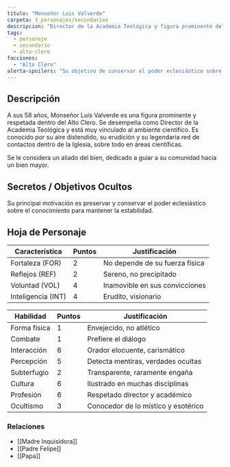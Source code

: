 ```yaml
---
titulo: "Monseñor Luis Valverde"
carpeta: 3_personajes/secundarios
descripcion: "Director de la Academia Teológica y figura prominente del Alto Clero, conocido por su erudición y su vasta red de contactos en el ámbito científico."
tags:
  - personaje
  - secundario
  - alto-clero
facciones:
  - "Alto Clero"
alerta-spoilers: "Su objetivo de conservar el poder eclesiástico sobre el conocimiento es una motivación que no revela abiertamente."
---
```


## Descripción

A sus 58 años, Monseñor Luis Valverde es una figura prominente y respetada dentro del Alto Clero. Se desempeña como Director de la Academia Teológica y está muy vinculado al ambiente científico. Es conocido por su aire distendido, su erudición y su legendaria red de contactos dentro de la Iglesia, sobre todo en áreas científicas.

Se le considera un aliado del bien, dedicado a guiar a su comunidad hacia un bien mayor.

## Secretos / Objetivos Ocultos

Su principal motivación es preservar y conservar el poder eclesiástico sobre el conocimiento para mantener la estabilidad.

## Hoja de Personaje

| **Característica** | **Puntos** | **Justificación** |
| --- | --- | --- |
| Fortaleza (FOR) | 2 | No depende de su fuerza física |
| Reflejos (REF) | 2 | Sereno, no precipitado |
| Voluntad (VOL) | 4 | Inamovible en sus convicciones |
| Inteligencia (INT) | 4 | Erudito, visionario |

| **Habilidad** | **Puntos** | **Justificación** |
| --- | --- | --- |
| Forma física | 1 | Envejecido, no atlético |
| Combate | 1 | Prefiere el diálogo |
| Interacción | 6 | Orador elocuente, carismático |
| Percepción | 5 | Detecta mentiras, verdades ocultas |
| Subterfugio | 2 | Transparente, raramente engaña |
| Cultura | 6 | Ilustrado en muchas disciplinas |
| Profesión | 6 | Respetado director y académico |
| Ocultismo | 3 | Conocedor de lo místico y esotérico |

### Relaciones

- [[Madre Inquisidora]]
- [[Padre Felipe]]
- [[Papa]] 